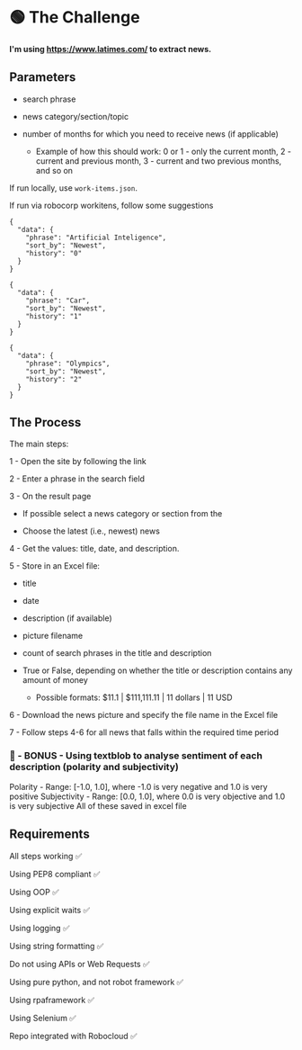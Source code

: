 

# 🟢 The Challenge #

#### I'm using https://www.latimes.com/ to extract news. ####


## Parameters


- search phrase

- news category/section/topic

- number of months for which you need to receive news (if applicable)

  - Example of how this should work: 0 or 1 - only the current month, 2 - current and previous month, 3 - current and two previous months, and so on

If run locally, use `work-items.json`.

If run via robocorp workitens, follow some suggestions

```
{
  "data": {
    "phrase": "Artificial Inteligence",
    "sort_by": "Newest",
    "history": "0"
  }
}
```
```
{
  "data": {
    "phrase": "Car",
    "sort_by": "Newest",
    "history": "1"
  }
}
```
```
{
  "data": {
    "phrase": "Olympics",
    "sort_by": "Newest",
    "history": "2"
  }
}
```

## The Process
The main steps:

1 - Open the site by following the link

2 - Enter a phrase in the search field

3 - On the result page

- If possible select a news category or section from the

- Choose the latest (i.e., newest) news

4 - Get the values: title, date, and description.

5 - Store in an Excel file:

- title

- date

- description (if available)

- picture filename

- count of search phrases in the title and description

- True or False, depending on whether the title or description contains any amount of money

  - Possible formats: $11.1 | $111,111.11 | 11 dollars | 11 USD

6 - Download the news picture and specify the file name in the Excel file

7 - Follow steps 4-6 for all news that falls within the required time period

### 🎁 - BONUS - Using textblob to analyse sentiment of each description (polarity and subjectivity)
Polarity - Range: [-1.0, 1.0], where -1.0 is very negative and 1.0 is very positive
Subjectivity - Range: [0.0, 1.0], where 0.0 is very objective and 1.0 is very subjective
All of these saved in excel file

 
## Requirements

All steps working ✅

Using PEP8 compliant ✅

Using OOP ✅

Using explicit waits ✅

Using logging ✅

Using string formatting ✅

Do not using APIs or Web Requests ✅

Using pure python, and not robot framework ✅

Using rpaframework ✅

Using Selenium ✅

Repo integrated with Robocloud ✅